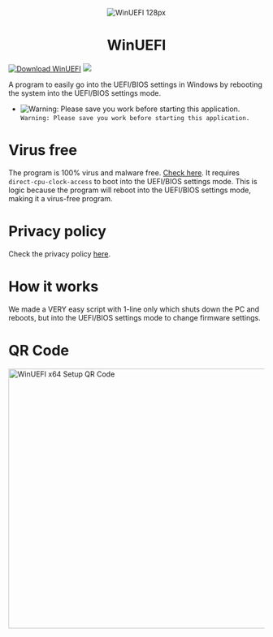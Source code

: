 <p align="center">
<img src="https://user-images.githubusercontent.com/66115754/162560461-410ab377-a2b2-440e-aa39-12bc2b4f5279.png" alt="WinUEFI 128px">
</p>
<h1 align="center">WinUEFI</h1>

[![Download WinUEFI](https://img.shields.io/sourceforge/dm/winuefi.svg)](https://sourceforge.net/projects/winuefi/files/latest/download)
[![](https://img.shields.io/github/issues/FreakinSoftMania/WinUEFI)](https://github.com/FreakinSoftMania/WinUEFI/issues)

A program to easily go into the UEFI/BIOS settings in Windows by rebooting the system into the UEFI/BIOS settings mode.

- ![Warning: Please save you work before starting this application.](https://via.placeholder.com/15/f03c15/000000?text=+) `Warning: Please save you work before starting this application.`
# Virus free
The program is 100% virus and malware free. [Check here](https://www.virustotal.com/gui/file/4bea3e2d445c06e996f73801097318cbe6c26edb0887c64e9d27902fc2132eef/detection).
It requires ```direct-cpu-clock-access``` to boot into the UEFI/BIOS settings mode. This is logic because the program will reboot into the UEFI/BIOS settings mode, making it a virus-free program.
# Privacy policy
Check the privacy policy [here](https://github.com/FreakinSoftMania/WinUEFI/wiki/Privacy-policy).
# How it works
We made a VERY easy script with 1-line only which shuts down the PC and reboots, but into the UEFI/BIOS settings mode to change firmware settings.
# QR Code
<img src="https://user-images.githubusercontent.com/66115754/159110544-ff708ef0-f34a-4c58-a80e-84e92e027860.png" alt="WinUEFI x64 Setup QR Code" height="512" width="512" ></img>
